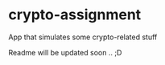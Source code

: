 # crypto-assignment
App that simulates some crypto-related stuff


Readme will be updated soon .. 
;D
